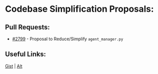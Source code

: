 [gist]:https://gist.github.com/anonhostpi/97d4bb3e9535c92b8173fae704b76264#file-_topics-0003-structure-md
[source]:https://github.com/Significant-Gravitas/Catalysts/blob/main/TOPICS/0003.STRUCTURE/SIMPLIFY.md
# Codebase Simplification Proposals:
## Pull Requests:
- [#2799][2799] - Proposal to Reduce/Simplify `agent_manager.py`

## Useful Links:
[Gist][gist] | [Alt][source]

[2799]:https://github.com/Significant-Gravitas/Auto-GPT/pull/2799
